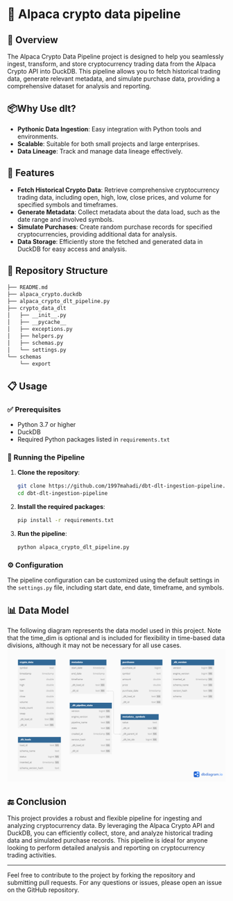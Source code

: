 # 🚀 Alpaca crypto data pipeline

## 🌟 Overview

The Alpaca Crypto Data Pipeline project is designed to help you seamlessly ingest, transform, and store cryptocurrency trading data from the Alpaca Crypto API into DuckDB. This pipeline allows you to fetch historical trading data, generate relevant metadata, and simulate purchase data, providing a comprehensive dataset for analysis and reporting.

## 📦Why Use dlt?

- **Pythonic Data Ingestion**: Easy integration with Python tools and environments.
- **Scalable**: Suitable for both small projects and large enterprises.
- **Data Lineage**: Track and manage data lineage effectively.



## 🔧 Features

- **Fetch Historical Crypto Data**: Retrieve comprehensive cryptocurrency trading data, including open, high, low, close prices, and volume for specified symbols and timeframes.
- **Generate Metadata**: Collect metadata about the data load, such as the date range and involved symbols.
- **Simulate Purchases**: Create random purchase records for specified cryptocurrencies, providing additional data for analysis.
- **Data Storage**: Efficiently store the fetched and generated data in DuckDB for easy access and analysis.

## 📂 Repository Structure


```plaintext
├── README.md
├── alpaca_crypto.duckdb
├── alpaca_crypto_dlt_pipeline.py
├── crypto_data_dlt
│   ├── __init__.py
│   ├── __pycache__
│   ├── exceptions.py
│   ├── helpers.py
│   ├── schemas.py
│   └── settings.py
└── schemas
    └── export

```



## 📋 Usage

### ✅ Prerequisites

- Python 3.7 or higher
- DuckDB
- Required Python packages listed in `requirements.txt`

### 🚀 Running the Pipeline

1. **Clone the repository**:
    ```sh
    git clone https://github.com/1997mahadi/dbt-dlt-ingestion-pipeline.git
    cd dbt-dlt-ingestion-pipeline
    ```

2. **Install the required packages**:
    ```sh
    pip install -r requirements.txt
    ```

3. **Run the pipeline**:
    ```sh
    python alpaca_crypto_dlt_pipeline.py
    ```

### ⚙️ Configuration

The pipeline configuration can be customized using the default settings in the `settings.py` file, including start date, end date, timeframe, and symbols.

## 📊 Data Model

The following diagram represents the data model used in this project. Note that the time_dim is optional and is included for flexibility in time-based data divisions, although it may not be necessary for all use cases.
![Diagram](diagram2.png)


## 🔚 Conclusion

This project provides a robust and flexible pipeline for ingesting and analyzing cryptocurrency data. By leveraging the Alpaca Crypto API and DuckDB, you can efficiently collect, store, and analyze historical trading data and simulated purchase records. This pipeline is ideal for anyone looking to perform detailed analysis and reporting on cryptocurrency trading activities.

---

Feel free to contribute to the project by forking the repository and submitting pull requests. For any questions or issues, please open an issue on the GitHub repository.

